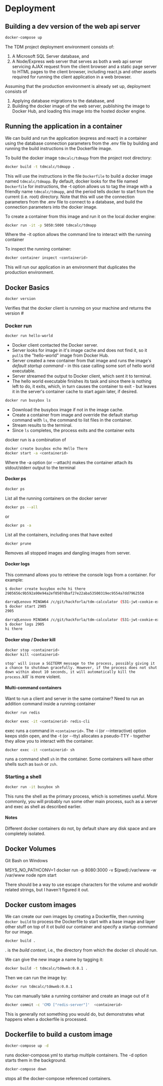 # Deployment

## Building a dev version of the web api server

```bash
docker-compose up
```

The TDM project deployment environment consists of:

1. A Microsoft SQL Server database, and
1. A Node/Express web server that serves as both a web api server servicing AJAX request from the client browser and a static page server to HTML pages to the client browser, including react.js and other assets required for running the client application in a web browser.

Assuming that the production environment is already set up, deployment consists of

1. Applying database migrations to the database, and
1. Building the docker image of the web server, publishing the image to Docker Hub, and loading this image into the hosted docker engine.

## Running the application in a container

We can build and run the application (express and react) in a container using the database connection parameters
from the .env file by building and running the build instructions in the Dockerfile image.

To build the docker image `tdmcalc/tdmapp` from the project root directory:

```bash
docker build -t tdmcalc/tdmapp .
```

This will use the instructions in the file `Dockerfile` to build a docker image named `tdmcalc/tdmapp`. By default, docker looks for the file named `Dockerfile` for instructions, the -t option allows us to tag the image with a friendly name `tdmcalc/tdmapp`, and the period tells docker to start from the current (i.e. root) directory. Note that this will use the connection parameters from the .env file to connect to a database, and build the connection parameters into the docker image.

To create a container from this image and run it on the local docker engine:

```bash
docker run -it -p 5050:5000 tdmcalc/tdmapp
```

Where the -it option allows the command line to interact with the running container

To inspect the running container:

```bash
docker container inspect <containerid>
```

This will run our application in an environment that duplicates the production environment.

## Docker Basics

```bash
docker version
```

Verifies that the docker client is running on your machine and returns the version #

### Docker run

```bash
docker run hello-world
```

- Docker client contacted the Docker server.
- Server looks for image in it's image cache and does not find it, so it `pull`s the "hello-world" image from Docker Hub.
- Server created a new container from that image and runs the image's _default startup command_ - in this case calling some sort of hello world executable.
- Server streamed the output to Docker client, which sent it to terminal.
- The hello world executable finishes its task and since there is nothing left to do, it exits, which, in turn causes the container to exit - but leaves it in the server's container cache to start again later, if desired.

```bash
docker run busybox ls
```

- Download the busybox image if not in the image cache.
- Create a container from image and override the default startup command with `ls`, the command to list files in the container.
- Stream results to the terminal.
- Since `ls` completes, the process exits and the container exits

docker run is a combination of

```bash
docker create busybox echo Hello There
docker start -a <containerid>
```

Where the -a option (or --attach) makes the container attach its stdout/stderr output to the terminal

#### Docker ps

```bash
docker ps
```

List all the running containers on the docker server

```bash
docker ps --all
```

or

```bash
docker ps -a
```

List all the containers, including ones that have exited

```bash
docker prune
```

Removes all stopped images and dangling images from server.

#### Docker logs

This command allows you to retrieve the console logs from a container. For example:

```bash
$ docker create busybox echo hi there
2905656c9b592a90e94a2ef0507dbaf27e22aba53500319ec9554a7dd7962558

darra@Lenovo MINGW64 /c/git/hackforla/tdm-calculator (531-jwt-cookie-expires)
$ docker start 2905
2905

darra@Lenovo MINGW64 /c/git/hackforla/tdm-calculator (531-jwt-cookie-expires)
$ docker logs 2905
hi there
```

#### Docker stop / Docker kill

```bash
docker stop <containerid>
docker kill <containerid>
```

`stop' will issue a SGITERM message to the process, possibly giving it a chance to shutdown gracefully. However, if the process does not shut down within about 10 seconds, it will automatically kill the process.`kill` is more violent.

#### Multi-command containers

Want to run a client and server in the same container? Need to run an addition command inside a running container

```bash
docker run redis

docker exec -it <containerid> redis-cli
```

exec runs a command in `<containerid>`. The -i (or --interactive) option keeps stdin open, and the -t (or --tty) allocates a pseudo-TTY - together they allow you to interact with the container.

```bash
docker exec -it <containerid> sh
```

runs a command shell `sh` in the container. Some containers will have other shells such as `bash` or `zsh`.

### Starting a shell

```bash
docker run -it busybox sh
```

This runs the shell as the primary process, which is sometimes useful. More commonly, you will probably run some other main process, such as a server and exec as shell as described earlier.

#### Notes

Different docker containers do not, by default share any disk space and are completely isolated.

## Docker Volumes

Git Bash on Windows

MSYS_NO_PATHCONV=1 docker run -p 8080:3000 -v \$(pwd):/var/www -w /var/www node npm start

There should be a way to use escape characters for the volume and workdir related strings, but I haven't figured it out.

## Docker custom images

We can create our own images by creating a Dockerfile, then running `docker build` to process the Dockerfile to start with a base image and layer other stuff on top of it ot build our container and specify a startup command for our image.

```bash
docker build .
```

. is the _build context_, i.e., the directory from which the docker cli should run.

We can give the new image a name by tagging it:

```bash
docker build -t tdmcalc/tdmweb:0.0.1 .
```

Then we can run the image by:

```bash
docker run tdmcalc/tdmweb:0.0.1
```

You can manually take a running container and create an image out of it

```bash
docker commit -c 'CMD ["redis-server"]'  <containerid>
```

This is generally not something you would do, but demonstrates what happens when a dockerfile is processed.

## Dockerfile to build a custom image

```bash
docker-compose up -d
```

runs docker-compose.yml to startup multiple containers. The -d option starts them in the background.

```bash
docker-compose down
```

stops all the docker-compose referenced containers.
